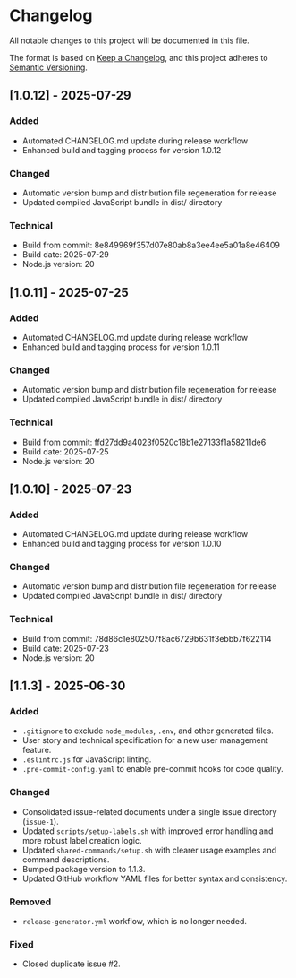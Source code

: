 # Changelog

All notable changes to this project will be documented in this file.

The format is based on [Keep a Changelog](httpshttps://keepachangelog.com/en/1.0.0/),
and this project adheres to [Semantic Versioning](https://semver.org/spec/v2.0.0.html).

## [1.0.12] - 2025-07-29

### Added
- Automated CHANGELOG.md update during release workflow
- Enhanced build and tagging process for version 1.0.12

### Changed
- Automatic version bump and distribution file regeneration for release
- Updated compiled JavaScript bundle in dist/ directory

### Technical
- Build from commit: 8e849969f357d07e80ab8a3ee4ee5a01a8e46409
- Build date: 2025-07-29
- Node.js version: 20

## [1.0.11] - 2025-07-25

### Added
- Automated CHANGELOG.md update during release workflow
- Enhanced build and tagging process for version 1.0.11

### Changed
- Automatic version bump and distribution file regeneration for release
- Updated compiled JavaScript bundle in dist/ directory

### Technical
- Build from commit: ffd27dd9a4023f0520c18b1e27133f1a58211de6
- Build date: 2025-07-25
- Node.js version: 20

## [1.0.10] - 2025-07-23

### Added
- Automated CHANGELOG.md update during release workflow
- Enhanced build and tagging process for version 1.0.10

### Changed
- Automatic version bump and distribution file regeneration for release
- Updated compiled JavaScript bundle in dist/ directory

### Technical
- Build from commit: 78d86c1e802507f8ac6729b631f3ebbb7f622114
- Build date: 2025-07-23
- Node.js version: 20

## [1.1.3] - 2025-06-30

### Added
- `.gitignore` to exclude `node_modules`, `.env`, and other generated files.
- User story and technical specification for a new user management feature.
- `.eslintrc.js` for JavaScript linting.
- `.pre-commit-config.yaml` to enable pre-commit hooks for code quality.

### Changed
- Consolidated issue-related documents under a single issue directory (`issue-1`).
- Updated `scripts/setup-labels.sh` with improved error handling and more robust label creation logic.
- Updated `shared-commands/setup.sh` with clearer usage examples and command descriptions.
- Bumped package version to 1.1.3.
- Updated GitHub workflow YAML files for better syntax and consistency.

### Removed
- `release-generator.yml` workflow, which is no longer needed.

### Fixed
- Closed duplicate issue #2.
